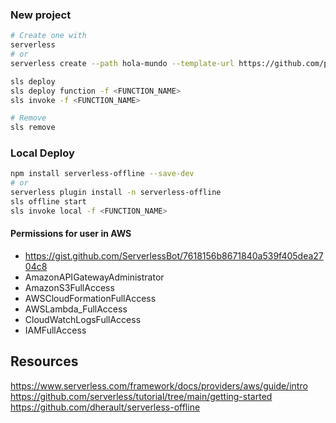 ### New project
```bash
# Create one with 
serverless
# or  
serverless create --path hola-mundo --template-url https://github.com/platzi/serverless-framework/tree/main/hola-mundo

sls deploy
sls deploy function -f <FUNCTION_NAME>
sls invoke -f <FUNCTION_NAME>

# Remove
sls remove
```

### Local Deploy
```bash
npm install serverless-offline --save-dev
# or 
serverless plugin install -n serverless-offline
sls offline start 
sls invoke local -f <FUNCTION_NAME>
```

#### Permissions for user in AWS
- https://gist.github.com/ServerlessBot/7618156b8671840a539f405dea2704c8
- AmazonAPIGatewayAdministrator
- AmazonS3FullAccess
- AWSCloudFormationFullAccess
- AWSLambda_FullAccess
- CloudWatchLogsFullAccess
- IAMFullAccess

## Resources
https://www.serverless.com/framework/docs/providers/aws/guide/intro
https://github.com/serverless/tutorial/tree/main/getting-started
https://github.com/dherault/serverless-offline
